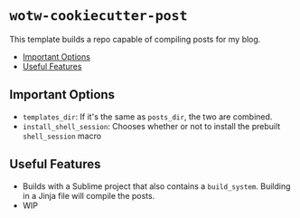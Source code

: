 # `wotw-cookiecutter-post`

This template builds a repo capable of compiling posts for my blog.

<!-- MarkdownTOC -->

- [Important Options](#importantoptions)
- [Useful Features](#usefulfeatures)

<!-- /MarkdownTOC -->

## Important Options

* `templates_dir`: If it's the same as `posts_dir`, the two are combined.
* `install_shell_session`: Chooses whether or not to install the prebuilt `shell_session` macro

## Useful Features

* Builds with a Sublime project that also contains a `build_system`. Building in a Jinja file will compile the posts.
* WIP
